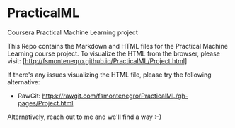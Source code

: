 # PracticalML
Coursera Practical Machine Learning project

This Repo contains the Markdown and HTML files for the Practical Machine Learning course project.
To visualize the HTML from the browser, please visit: [http://fsmontenegro.github.io/PracticalML/Project.html]

If there's any issues visualizing the HTML file, please try the following alternative:
- RawGit: https://rawgit.com/fsmontenegro/PracticalML/gh-pages/Project.html

Alternatively, reach out to me and we'll find a way :-)
